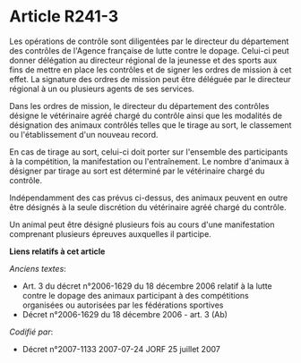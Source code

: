 # Article R241-3

Les opérations de contrôle sont diligentées par le directeur du département des contrôles de l'Agence française de lutte
contre le dopage. Celui-ci peut donner délégation au directeur régional de la jeunesse et des sports aux fins de mettre en
place les contrôles et de signer les ordres de mission à cet effet. La signature des ordres de mission peut être déléguée par
le directeur régional à un ou plusieurs agents de ses services.

Dans les ordres de mission, le directeur du département des contrôles désigne le vétérinaire agréé chargé du contrôle ainsi
que les modalités de désignation des animaux contrôlés telles que le tirage au sort, le classement ou l'établissement d'un
nouveau record.

En cas de tirage au sort, celui-ci doit porter sur l'ensemble des participants à la compétition, la manifestation ou
l'entraînement. Le nombre d'animaux à désigner par tirage au sort est déterminé par le vétérinaire chargé du contrôle.

Indépendamment des cas prévus ci-dessus, des animaux peuvent en outre être désignés à la seule discrétion du vétérinaire
agréé chargé du contrôle.

Un animal peut être désigné plusieurs fois au cours d'une manifestation comprenant plusieurs épreuves auxquelles il
participe.

**Liens relatifs à cet article**

_Anciens textes_:

  - Art. 3 du décret n°2006-1629 du 18 décembre 2006 relatif à la lutte contre le dopage des animaux participant à des compétitions organisées ou autorisées par les fédérations sportives
  - Décret n°2006-1629 du 18 décembre 2006 - art. 3 (Ab)

_Codifié par_:

  - Décret n°2007-1133 2007-07-24 JORF 25 juillet 2007

